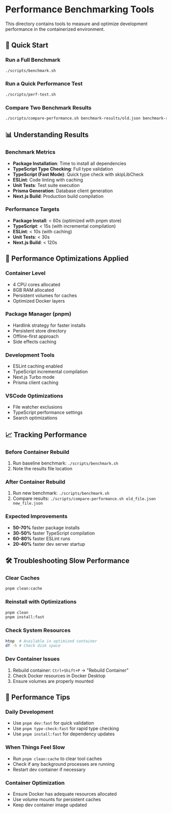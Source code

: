 # Performance Benchmarking Tools

This directory contains tools to measure and optimize development performance in the containerized environment.

## 🚀 Quick Start

### Run a Full Benchmark

```bash
./scripts/benchmark.sh
```

### Run a Quick Performance Test

```bash
./scripts/perf-test.sh
```

### Compare Two Benchmark Results

```bash
./scripts/compare-performance.sh benchmark-results/old.json benchmark-results/new.json
```

## 📊 Understanding Results

### Benchmark Metrics

- **Package Installation**: Time to install all dependencies
- **TypeScript Type Checking**: Full type validation
- **TypeScript (Fast Mode)**: Quick type check with skipLibCheck
- **ESLint**: Code linting with caching
- **Unit Tests**: Test suite execution
- **Prisma Generation**: Database client generation
- **Next.js Build**: Production build compilation

### Performance Targets

- **Package Install**: < 60s (optimized with pnpm store)
- **TypeScript**: < 15s (with incremental compilation)
- **ESLint**: < 10s (with caching)
- **Unit Tests**: < 30s
- **Next.js Build**: < 120s

## 🔧 Performance Optimizations Applied

### Container Level

- 4 CPU cores allocated
- 8GB RAM allocated
- Persistent volumes for caches
- Optimized Docker layers

### Package Manager (pnpm)

- Hardlink strategy for faster installs
- Persistent store directory
- Offline-first approach
- Side effects caching

### Development Tools

- ESLint caching enabled
- TypeScript incremental compilation
- Next.js Turbo mode
- Prisma client caching

### VSCode Optimizations

- File watcher exclusions
- TypeScript performance settings
- Search optimizations

## 📈 Tracking Performance

### Before Container Rebuild

1. Run baseline benchmark: `./scripts/benchmark.sh`
2. Note the results file location

### After Container Rebuild

1. Run new benchmark: `./scripts/benchmark.sh`
2. Compare results: `./scripts/compare-performance.sh old_file.json new_file.json`

### Expected Improvements

- **50-70%** faster package installs
- **30-50%** faster TypeScript compilation
- **60-80%** faster ESLint runs
- **20-40%** faster dev server startup

## 🛠️ Troubleshooting Slow Performance

### Clear Caches

```bash
pnpm clean:cache
```

### Reinstall with Optimizations

```bash
pnpm clean
pnpm install:fast
```

### Check System Resources

```bash
htop  # Available in optimized container
df -h # Check disk space
```

### Dev Container Issues

1. Rebuild container: `Ctrl+Shift+P` → "Rebuild Container"
2. Check Docker resources in Docker Desktop
3. Ensure volumes are properly mounted

## 📝 Performance Tips

### Daily Development

- Use `pnpm dev:fast` for quick validation
- Use `pnpm type-check:fast` for rapid type checking
- Use `pnpm install:fast` for dependency updates

### When Things Feel Slow

- Run `pnpm clean:cache` to clear tool caches
- Check if any background processes are running
- Restart dev container if necessary

### Container Optimization

- Ensure Docker has adequate resources allocated
- Use volume mounts for persistent caches
- Keep dev container image updated
